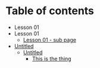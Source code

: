 # Table of contents

* Lesson 01
* Lesson 01
  * [Lesson 01 - sub page](lesson_01/rogers-sub-page.md)
* [Untitled](untitled/README.md)
  * [Untitled](untitled/untitled/README.md)
    * [This is the thing](untitled/untitled/untitled.md)

